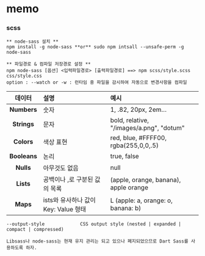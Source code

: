 # memo

### scss

``` 
** node-sass 설치 **
npm install -g node-sass **or** sudo npm intsall --unsafe-perm -g node-sass   
```
```
** 파일경로 & 컴파일 저장경로 설정 **
npm node-sass [옵션] <입력파일경로> [출력파일경로] ==> npm scss/style.scss css/style.css
option : --watch or -w : 런타임 중 파일을 감시하여 자동으로 변경사항을 컴파일
```
|  데이터  |  설명  |  예시  |
|:------:|:------|:------|
|  __Numbers__  |  숫자  |  1, .82, 20px, 2em…  |
|  __Strings__  |  문자  |  bold, relative, "/images/a.png", "dotum"  |
|  __Colors__  |  색상 표현  |  red, blue, #FFFF00, rgba(255,0,0,.5)  |
|  __Booleans__  |  논리  |  true, false  |
|  __Nulls__  |  아무것도 없음  |  null  |
|  __Lists__  |  공백이나 ,로 구분된 값의 목록  |  (apple, orange, banana), apple orange  |
|  __Maps__  |  ists와 유사하나 값이 Key: Value 형태  |  L	(apple: a, orange: o, banana: b)  |

```
--output-style             CSS output style (nested | expanded | compact | compressed)
```

```
Libsass나 node-sass는 현재 유지 관리는 되고 있으나 폐지되었으므로 Dart Sass를 사용하도록 하자.
```
